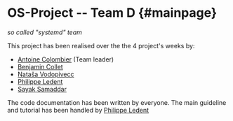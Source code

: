 OS-Project -- Team D                        {#mainpage}
============
_so called "systemd" team_

This project has been realised over the the 4 project's weeks by:

- [Antoine Colombier](mailto:antoine.colombier@etu.univ-grenoble-alpes.fr "Contact him") (Team leader)
- [Benjamin Collet](mailto:Benjamin.Collet@etu.univ-grenoble-alpes.fr "Contact him")
- [Nataša Vodopivecc](mailto:Natasa.Vodopivecc@etu.univ-grenoble-alpes.fr "Contact her")
- [Philippe Ledent](mailto:Philippe.Ledent@etu.univ-grenoble-alpes.fr "Contact him")
- [Sayak Samaddar](mailto:Sayak.Samaddar@etu.univ-grenoble-alpes.fr "Contact him")


The code documentation has been written by everyone. The main guideline and tutorial has been handled by [Philippe Ledent](mailto:Philippe.Ledent@etu.univ-grenoble-alpes.fr "Contact him") 
